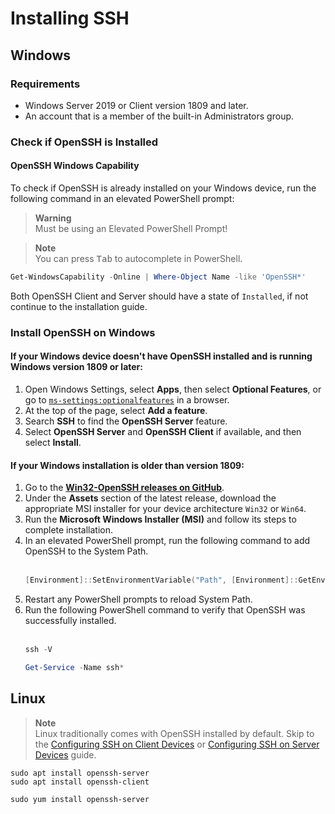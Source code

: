 # Installing SSH

## Windows

### Requirements

- Windows Server 2019 or Client version 1809 and later.
- An account that is a member of the built-in Administrators group.

### Check if OpenSSH is Installed

#### OpenSSH Windows Capability

To check if OpenSSH is already installed on your Windows device, run the following command in an elevated PowerShell prompt:

> **Warning**\
> Must be using an Elevated PowerShell Prompt!

> **Note**\
> You can press <kbd>Tab</kbd> to autocomplete in PowerShell.

```powershell
Get-WindowsCapability -Online | Where-Object Name -like 'OpenSSH*'
```

Both OpenSSH Client and Server should have a state of `Installed`, if not continue to the installation guide.

### Install OpenSSH on Windows

#### If your Windows device doesn't have OpenSSH installed and is running Windows version 1809 or later:

1. Open Windows Settings, select **Apps**, then select **Optional Features**, or go to [`ms-settings:optionalfeatures`](ms-settings:optionalfeatures) in a browser.
1. At the top of the page, select **Add a feature**.
1. Search **SSH** to find the **OpenSSH Server** feature.
1. Select **OpenSSH Server** and **OpenSSH Client** if available, and then select **Install**.

#### If your Windows installation is older than version 1809:

1. Go to the **[Win32-OpenSSH releases on GitHub](https://github.com/PowerShell/Win32-OpenSSH/releases)**.
1. Under the **Assets** section of the latest release, download the appropriate MSI installer for your device architecture `Win32` or `Win64`.
1. Run the **Microsoft Windows Installer (MSI)** and follow its steps to complete installation.
1. In an elevated PowerShell prompt, run the following command to add OpenSSH to the System Path.
   <br><br>
   ```powershell
   [Environment]::SetEnvironmentVariable("Path", [Environment]::GetEnvironmentVariable("Path",[System.EnvironmentVariableTarget]::Machine) + ';' + ${Env:ProgramFiles} + '\OpenSSH', [System.EnvironmentVariableTarget]::Machine)
   ```
1. Restart any PowerShell prompts to reload System Path.
1. Run the following PowerShell command to verify that OpenSSH was successfully installed.
   <br><br>
   ```powershell
   ssh -V
   ```
   ```powershell
   Get-Service -Name ssh*
   ```

## Linux

> **Note**\
> Linux traditionally comes with OpenSSH installed by default.
> Skip to the [Configuring SSH on Client Devices](client-ssh.md#linux) or [Configuring SSH on Server Devices](server-ssh.md#linux) guide.

```shell
sudo apt install openssh-server
sudo apt install openssh-client
```

```shell
sudo yum install openssh-server
```
